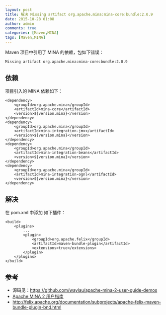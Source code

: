 ```yaml
---
layout: post
title: 解决 Missing artifact org.apache.mina:mina-core:bundle:2.0.9
date: 2015-10-28 01:08
author: admin
comments: true
categories: [Maven,MINA]
tags: [Maven,MINA]
---
```


Maven 项目中引用了 MINA 的依赖，包如下错误：

	Missing artifact org.apache.mina:mina-core:bundle:2.0.9

<!-- more -->

## 依赖

项目引入的 MINA 依赖如下：

	<dependency>
		<groupId>org.apache.mina</groupId>
		<artifactId>mina-core</artifactId>
		<version>${version.mina}</version>
	</dependency>
	<dependency>
		<groupId>org.apache.mina</groupId>
		<artifactId>mina-integration-jmx</artifactId>
		<version>${version.mina}</version>
	</dependency>
	<dependency>
		<groupId>org.apache.mina</groupId>
		<artifactId>mina-integration-beans</artifactId>
		<version>${version.mina}</version>
	</dependency>
	<dependency>
		<groupId>org.apache.mina</groupId>
		<artifactId>mina-integration-ognl</artifactId>
		<version>${version.mina}</version>
	</dependency>
   
## 解决

在 pom.xml 中添加 如下插件：

	<build>
		<plugins>
			...
			<plugin>
				<groupId>org.apache.felix</groupId>
				<artifactId>maven-bundle-plugin</artifactId>
				<extensions>true</extensions>
			</plugin>
		</plugins>
	</build>


## 参考

* 源码见：<https://github.com/waylau/apache-mina-2-user-guide-demos>
* [Apache MINA 2 用户指南](https://github.com/waylau/apache-mina-2.x-user-guide)
* <http://felix.apache.org/documentation/subprojects/apache-felix-maven-bundle-plugin-bnd.html>